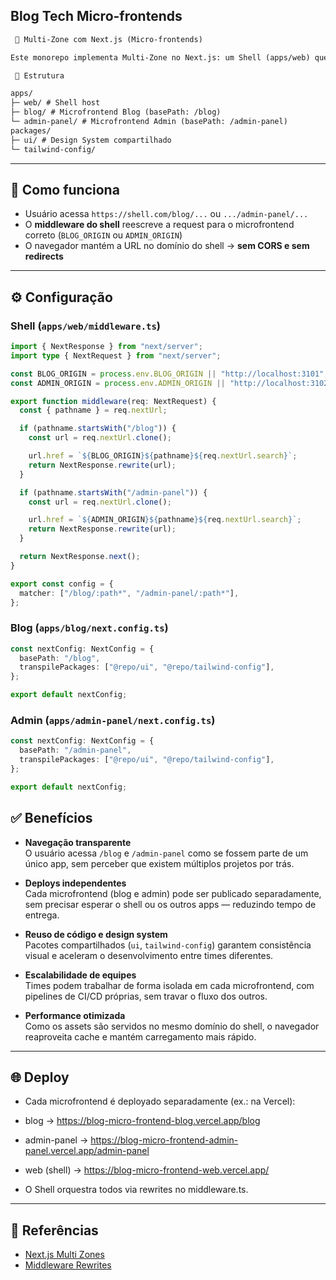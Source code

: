 ## Blog Tech Micro-frontends

```markdown
 🧩 Multi-Zone com Next.js (Micro-frontends)

Este monorepo implementa Multi-Zone no Next.js: um Shell (apps/web) que orquestra dois microfrontends independentes (Blog e Admin Panel) via middleware.

 📂 Estrutura

apps/
├─ web/ # Shell host
├─ blog/ # Microfrontend Blog (basePath: /blog)
└─ admin-panel/ # Microfrontend Admin (basePath: /admin-panel)
packages/
├─ ui/ # Design System compartilhado
└─ tailwind-config/
```

---

## 🔀 Como funciona

- Usuário acessa `https://shell.com/blog/...` ou `.../admin-panel/...`
- O **middleware do shell** reescreve a request para o microfrontend correto (`BLOG_ORIGIN` ou `ADMIN_ORIGIN`)
- O navegador mantém a URL no domínio do shell → **sem CORS e sem redirects**

---

## ⚙️ Configuração

### Shell (`apps/web/middleware.ts`)

```ts
import { NextResponse } from "next/server";
import type { NextRequest } from "next/server";

const BLOG_ORIGIN = process.env.BLOG_ORIGIN || "http://localhost:3101";
const ADMIN_ORIGIN = process.env.ADMIN_ORIGIN || "http://localhost:3102";

export function middleware(req: NextRequest) {
  const { pathname } = req.nextUrl;

  if (pathname.startsWith("/blog")) {
    const url = req.nextUrl.clone();

    url.href = `${BLOG_ORIGIN}${pathname}${req.nextUrl.search}`;
    return NextResponse.rewrite(url);
  }

  if (pathname.startsWith("/admin-panel")) {
    const url = req.nextUrl.clone();

    url.href = `${ADMIN_ORIGIN}${pathname}${req.nextUrl.search}`;
    return NextResponse.rewrite(url);
  }

  return NextResponse.next();
}

export const config = {
  matcher: ["/blog/:path*", "/admin-panel/:path*"],
};
```

### Blog (`apps/blog/next.config.ts`)

```ts
const nextConfig: NextConfig = {
  basePath: "/blog",
  transpilePackages: ["@repo/ui", "@repo/tailwind-config"],
};

export default nextConfig;
```

### Admin (`apps/admin-panel/next.config.ts`)

```ts
const nextConfig: NextConfig = {
  basePath: "/admin-panel",
  transpilePackages: ["@repo/ui", "@repo/tailwind-config"],
};

export default nextConfig;
```

## ✅ Benefícios

- **Navegação transparente**  
  O usuário acessa `/blog` e `/admin-panel` como se fossem parte de um único app, sem perceber que existem múltiplos projetos por trás.

- **Deploys independentes**  
  Cada microfrontend (blog e admin) pode ser publicado separadamente, sem precisar esperar o shell ou os outros apps — reduzindo tempo de entrega.

- **Reuso de código e design system**  
  Pacotes compartilhados (`ui`, `tailwind-config`) garantem consistência visual e aceleram o desenvolvimento entre times diferentes.

- **Escalabilidade de equipes**  
  Times podem trabalhar de forma isolada em cada microfrontend, com pipelines de CI/CD próprias, sem travar o fluxo dos outros.

- **Performance otimizada**  
  Como os assets são servidos no mesmo domínio do shell, o navegador reaproveita cache e mantém carregamento mais rápido.

---

## 🌐 Deploy

- Cada microfrontend é deployado separadamente (ex.: na Vercel):

- blog → https://blog-micro-frontend-blog.vercel.app/blog

- admin-panel → https://blog-micro-frontend-admin-panel.vercel.app/admin-panel

- web (shell) → https://blog-micro-frontend-web.vercel.app/

- O Shell orquestra todos via rewrites no middleware.ts.

---

## 📖 Referências

- [Next.js Multi Zones](https://nextjs.org/docs/app/building-your-application/deploying/multi-zones)
- [Middleware Rewrites](https://nextjs.org/docs/app/building-your-application/routing/middleware#rewrites)
